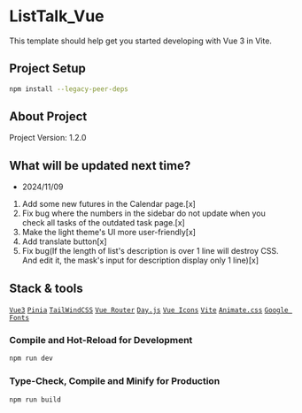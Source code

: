 # ListTalk_Vue

This template should help get you started developing with Vue 3 in Vite.

## Project Setup

```sh
npm install --legacy-peer-deps
```

## About Project

Project Version: 1.2.0

## What will be updated next time?

- 2024/11/09

1. Add some new futures in the Calendar page.[x]
2. Fix bug where the numbers in the sidebar do not update when you check all tasks of the outdated task page.[x]
3. Make the light theme's UI more user-friendly[x]
4. Add translate button[x]
5. Fix bug(If the length of list's description is over 1 line will destroy CSS. And edit it, the mask's input for description display only 1 line)[x]

## Stack & tools

[`Vue3`](https://vuejs.org/) [`Pinia`](https://pinia.vuejs.org/) [`TailWindCSS`](https://tailwindcss.com/) [`Vue Router`](https://router.vuejs.org/) [`Day.js`](https://day.js.org/en/) [`Vue Icons`](https://vue-icons.com/icons/) [`Vite`](https://vite.dev/) [`Animate.css`](https://animate.style/) [`Google Fonts`](https://fonts.google.com/)

### Compile and Hot-Reload for Development

```sh
npm run dev
```

### Type-Check, Compile and Minify for Production

```sh
npm run build
```
